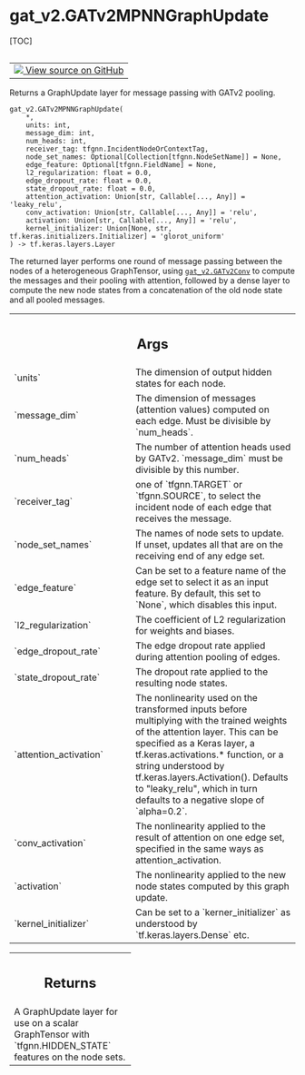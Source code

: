 # gat_v2.GATv2MPNNGraphUpdate

[TOC]

<!-- Insert buttons and diff -->

<table class="tfo-notebook-buttons tfo-api nocontent" align="left">
<td>
  <a target="_blank" href="https://github.com/tensorflow/gnn/tree/master/tensorflow_gnn/models/gat_v2/layers.py#L414-L503">
    <img src="https://www.tensorflow.org/images/GitHub-Mark-32px.png" />
    View source on GitHub
  </a>
</td>
</table>

Returns a GraphUpdate layer for message passing with GATv2 pooling.

<pre class="devsite-click-to-copy prettyprint lang-py tfo-signature-link">
<code>gat_v2.GATv2MPNNGraphUpdate(
    *,
    units: int,
    message_dim: int,
    num_heads: int,
    receiver_tag: tfgnn.IncidentNodeOrContextTag,
    node_set_names: Optional[Collection[tfgnn.NodeSetName]] = None,
    edge_feature: Optional[tfgnn.FieldName] = None,
    l2_regularization: float = 0.0,
    edge_dropout_rate: float = 0.0,
    state_dropout_rate: float = 0.0,
    attention_activation: Union[str, Callable[..., Any]] = &#x27;leaky_relu&#x27;,
    conv_activation: Union[str, Callable[..., Any]] = &#x27;relu&#x27;,
    activation: Union[str, Callable[..., Any]] = &#x27;relu&#x27;,
    kernel_initializer: Union[None, str, tf.keras.initializers.Initializer] = &#x27;glorot_uniform&#x27;
) -> tf.keras.layers.Layer
</code></pre>

<!-- Placeholder for "Used in" -->

The returned layer performs one round of message passing between the nodes of a
heterogeneous GraphTensor, using
<a href="../gat_v2/GATv2Conv.md"><code>gat_v2.GATv2Conv</code></a> to compute
the messages and their pooling with attention, followed by a dense layer to
compute the new node states from a concatenation of the old node state and all
pooled messages.

<!-- Tabular view -->

 <table class="responsive fixed orange">
<colgroup><col width="214px"><col></colgroup>
<tr><th colspan="2"><h2 class="add-link">Args</h2></th></tr>

<tr>
<td>
`units`
</td>
<td>
The dimension of output hidden states for each node.
</td>
</tr><tr>
<td>
`message_dim`
</td>
<td>
The dimension of messages (attention values) computed on
each edge.  Must be divisible by `num_heads`.
</td>
</tr><tr>
<td>
`num_heads`
</td>
<td>
The number of attention heads used by GATv2. `message_dim`
must be divisible by this number.
</td>
</tr><tr>
<td>
`receiver_tag`
</td>
<td>
one of `tfgnn.TARGET` or `tfgnn.SOURCE`, to select the
incident node of each edge that receives the message.
</td>
</tr><tr>
<td>
`node_set_names`
</td>
<td>
The names of node sets to update. If unset, updates all
that are on the receiving end of any edge set.
</td>
</tr><tr>
<td>
`edge_feature`
</td>
<td>
Can be set to a feature name of the edge set to select
it as an input feature. By default, this set to `None`, which disables
this input.
</td>
</tr><tr>
<td>
`l2_regularization`
</td>
<td>
The coefficient of L2 regularization for weights and
biases.
</td>
</tr><tr>
<td>
`edge_dropout_rate`
</td>
<td>
The edge dropout rate applied during attention pooling
of edges.
</td>
</tr><tr>
<td>
`state_dropout_rate`
</td>
<td>
The dropout rate applied to the resulting node states.
</td>
</tr><tr>
<td>
`attention_activation`
</td>
<td>
The nonlinearity used on the transformed inputs
before multiplying with the trained weights of the attention layer.
This can be specified as a Keras layer, a tf.keras.activations.*
function, or a string understood by tf.keras.layers.Activation().
Defaults to "leaky_relu", which in turn defaults to a negative slope
of `alpha=0.2`.
</td>
</tr><tr>
<td>
`conv_activation`
</td>
<td>
The nonlinearity applied to the result of attention on one
edge set, specified in the same ways as attention_activation.
</td>
</tr><tr>
<td>
`activation`
</td>
<td>
The nonlinearity applied to the new node states computed by
this graph update.
</td>
</tr><tr>
<td>
`kernel_initializer`
</td>
<td>
Can be set to a `kerner_initializer` as understood
by `tf.keras.layers.Dense` etc.
</td>
</tr>
</table>

<!-- Tabular view -->

 <table class="responsive fixed orange">
<colgroup><col width="214px"><col></colgroup>
<tr><th colspan="2"><h2 class="add-link">Returns</h2></th></tr>
<tr class="alt">
<td colspan="2">
A GraphUpdate layer for use on a scalar GraphTensor with
`tfgnn.HIDDEN_STATE` features on the node sets.
</td>
</tr>

</table>
